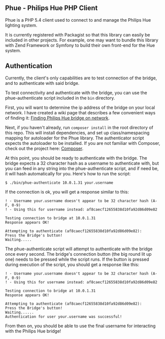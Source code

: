 ## Phue - Philips Hue PHP Client

Phue is a PHP 5.4 client used to connect to and manage the Philips Hue lighting system.

It is currently registered with Packagist so that this library can easily be included in other projects. For example, one may want to bundle this library with Zend Framework or Symfony to build their own front-end for the Hue system.

## Authentication

Currently, the client's only capabilities are to test connection of the bridge, and to authenticate with said bridge.

To test connectivity and authenticate with the bridge, you can use the phue-authenticate script included in the ```bin``` directory.

First, you will want to determine the ip address of the bridge on your local network. I have created a wiki page that describes a few convenient ways of finding it: [Finding Philips Hue bridge on network](/sqmk/Phue/wiki/Finding-Philips-Hue-bridge-on-network).

Next, if you haven't already, run ```composer install``` in the root directory of this repo. This will install dependencies, and set up class/namespacing mapping for autoloader for the Phue library. The authenticator script expects the autoloader to be installed. If you are not familiar with Composer, check out the project here: [Composer](http://getcomposer.org).

At this point, you should be ready to authenticate with the bridge. The bridge expects a 32 character hash as a username to authenticate with, but you can feed in any string into the phue-authenticate script, and if need be, it will hash automatically for you. Here's how to run the script:

```
$ ./bin/phue-authenticate 10.0.1.31 your.username
```

If the connection is ok, you will get a response similar to this:

```
! - Username your.username doesn't appear to be 32 character hash (A-F, 0-9)
! - Using this for username instead: af8caecf12655838d10fa92d86d09e82

Testing connection to bridge at 10.0.1.31
Response appears OK!

Attempting to authenticate (af8caecf12655838d10fa92d86d09e82):
Press the Bridge's button!
Waiting.....
```

The phue-authenticate script will attempt to authenticate with the bridge once every second. The bridge's connection button (the big round lit up one) needs to be pressed while the script runs. If the button is pressed during execution of the script, you should get a response like this:

```
! - Username your.username doesn't appear to be 32 character hash (A-F, 0-9)
! - Using this for username instead: af8caecf12655838d10fa92d86d09e82

Testing connection to bridge at 10.0.1.31
Response appears OK!

Attempting to authenticate (af8caecf12655838d10fa92d86d09e82):
Press the Bridge's button!
Waiting......
Authentication for user your.username was successful!
```

From then on, you should be able to use the final username for interacting with the Philips Hue bridge!


